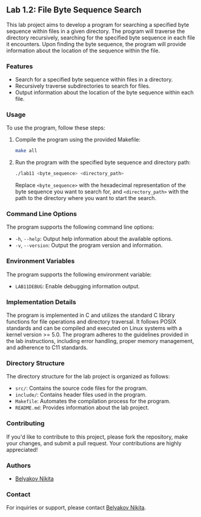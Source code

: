 ## Lab 1.2: File Byte Sequence Search

This lab project aims to develop a program for searching a specified byte sequence within files in a given directory. The program will traverse the directory recursively, searching for the specified byte sequence in each file it encounters. Upon finding the byte sequence, the program will provide information about the location of the sequence within the file.

### Features

- Search for a specified byte sequence within files in a directory.
- Recursively traverse subdirectories to search for files.
- Output information about the location of the byte sequence within each file.

### Usage

To use the program, follow these steps:

1. Compile the program using the provided Makefile:
    ```bash
    make all
    ```

2. Run the program with the specified byte sequence and directory path:
    ```bash
    ./lab11 <byte_sequence> <directory_path>
    ```

    Replace `<byte_sequence>` with the hexadecimal representation of the byte sequence you want to search for, and `<directory_path>` with the path to the directory where you want to start the search.

### Command Line Options

The program supports the following command line options:

- `-h`, `--help`: Output help information about the available options.
- `-v`, `--version`: Output the program version and information.

### Environment Variables

The program supports the following environment variable:

- `LAB11DEBUG`: Enable debugging information output.

### Implementation Details

The program is implemented in C and utilizes the standard C library functions for file operations and directory traversal. It follows POSIX standards and can be compiled and executed on Linux systems with a kernel version >= 5.0. The program adheres to the guidelines provided in the lab instructions, including error handling, proper memory management, and adherence to C11 standards.

### Directory Structure

The directory structure for the lab project is organized as follows:

- `src/`: Contains the source code files for the program.
- `include/`: Contains header files used in the program.
- `Makefile`: Automates the compilation process for the program.
- `README.md`: Provides information about the lab project.

### Contributing

If you'd like to contribute to this project, please fork the repository, make your changes, and submit a pull request. Your contributions are highly appreciated!

### Authors

- [Belyakov Nikita](https://github.com/17HIERARCH70)

### Contact

For inquiries or support, please contact [Belyakov Nikita](nikitabelekov@gmail.com).
